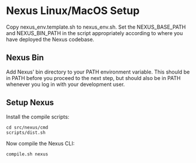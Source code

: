 # Nexus Linux/MacOS Setup

Copy nexus_env.template.sh to nexus_env.sh. Set the NEXUS_BASE_PATH and
NEXUS_BIN_PATH in the script appropriately according to where you have deployed
the Nexus codebase.


## Nexus Bin

Add Nexus' bin directory to your PATH environment variable. This should be in
PATH before you proceed to the next step, but should also be in PATH whenever
you log in with your development user.


## Setup Nexus

Install the compile scripts:

```
cd src/nexus/cmd
scripts/dist.sh
```

Now compile the Nexus CLI:

```
compile.sh nexus
```

